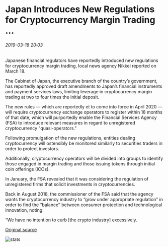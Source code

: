 # Japan Introduces New Regulations for Cryptocurrency Margin Trading ...

###### 2019-03-18 20:03

Japanese financial regulators have reportedly introduced new regulations for cryptocurrency margin trading, local news agency Nikkei reported on March 18.

The Cabinet of Japan, the executive branch of the country’s government, has reportedly approved draft amendments to Japan’s financial instruments and payment services laws, limiting leverage in cryptocurrency margin trading at two to four times the initial deposit.

The new rules — which are reportedly et to come into force in April 2020 — will require cryptocurrency exchange operators to register within 18 months of that date, which will purportedly enable the Financial Services Agency (FSA) to introduce relevant measures in regard to unregistered cryptocurrency "quasi-operators."

Following promulgation of the new regulations, entities dealing cryptocurrency will ostensibly be monitored similarly to securities traders in order to protect investors.

Additionally, cryptocurrency operators will be divided into groups to identify those engaged in margin trading and those issuing tokens through initial coin offerings (ICOs).

In January, the FSA revealed that it was considering the regulation of unregistered firms that solicit investments in cryptocurrencies.

Back in August 2018, the commissioner of the FSA said that the agency wants the cryptocurrency industry to “grow under appropriate regulation” in order to find the “balance” between consumer protection and technological innovation, noting:

“We have no intention to curb \[the crypto industry\] excessively.

[Original source](https://cointelegraph.com/news/japan-introduces-new-regulations-for-cryptocurrency-margin-trading)

![stats](https://c.statcounter.com/11760860/0/a89fa40b/1/ "stats")